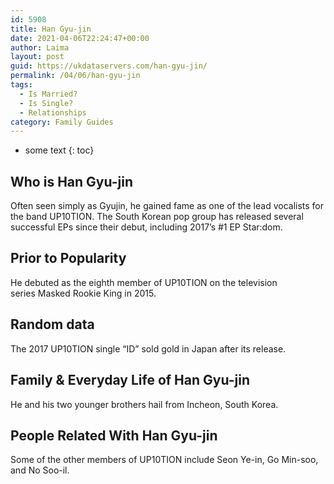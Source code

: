 ```yaml
---
id: 5908
title: Han Gyu-jin
date: 2021-04-06T22:24:47+00:00
author: Laima
layout: post
guid: https://ukdataservers.com/han-gyu-jin/
permalink: /04/06/han-gyu-jin
tags:
  - Is Married?
  - Is Single?
  - Relationships
category: Family Guides
---
```


* some text
{: toc}


## Who is Han Gyu-jin
                  
                  
                  
Often seen simply as Gyujin, he gained fame as one of the lead vocalists for the band UP10TION. The South Korean pop group has released several successful EPs since their debut, including 2017&#8217;s #1 EP Star:dom. 
                  
              
            
              
            
                
                
                
## Prior to Popularity
                  
                  
                  
He debuted as the eighth member of UP10TION on the television series Masked Rookie King in 2015. 
                  
              
            
              
            
                
                
                
## Random data
                  
                  
                  
The 2017 UP10TION single &#8220;ID&#8221; sold gold in Japan after its release. 
                  
              
            
              
            
                
                
                
## Family & Everyday Life of Han Gyu-jin
                  
                  
                  
He and his two younger brothers hail from Incheon, South Korea. 
                  
              
            
              
            
                
                
                
## People Related With Han Gyu-jin
                  
                  
                  
Some of the other members of UP10TION include Seon Ye-in, Go Min-soo, and No Soo-il. 
                  
              
            
              
            
                
              
            
              
              
            
            
              
            
          
          
          